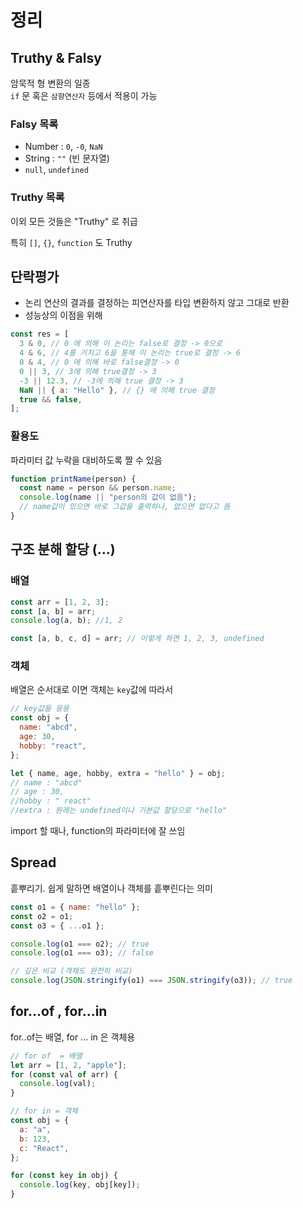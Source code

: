 # 정리

## Truthy & Falsy

암묵적 형 변환의 일종  
`if` 문 혹은 `삼향연산자` 등에서 적용이 가능

### Falsy 목록

- Number : `0`, `-0`, `NaN`
- String : `""` (빈 문자열)
- `null`, `undefined`

### Truthy 목록

이외 모든 것들은 "Truthy" 로 취급

특히 `[]`, `{}`, `function` 도 Truthy

## 단락평가

- 논리 연산의 결과를 결정하는 피연산자를 타입 변환하지 않고 그대로 반환
- 성능상의 이점을 위해

```js
const res = [
  3 & 0, // 0 에 의해 이 논리는 false로 결정 -> 0으로
  4 & 6, // 4를 거치고 6을 통해 이 논리는 true로 결정 -> 6
  0 & 4, // 0 에 의해 바로 false결정 -> 0
  0 || 3, // 3에 의해 true결정 -> 3
  -3 || 12.3, // -3에 의해 true 결정 -> 3
  NaN || { a: "Hello" }, // {} 에 의해 true 결정
  true && false,
];
```

### 활용도

파라미터 값 누락을 대비하도록 짤 수 있음

```js
function printName(person) {
  const name = person && person.name;
  console.log(name || "person의 값이 없음");
  // name값이 있으면 바로 그값을 출력하나, 없으면 없다고 뜸
}
```

## 구조 분해 할당 (...)

### 배열

```js
const arr = [1, 2, 3];
const [a, b] = arr;
console.log(a, b); //1, 2

const [a, b, c, d] = arr; // 이렇게 하면 1, 2, 3, undefined
```

### 객체

배열은 순서대로 이면 객체는 `key`값에 따라서

```js
// key값을 응용
const obj = {
  name: "abcd",
  age: 30,
  hobby: "react",
};

let { name, age, hobby, extra = "hello" } = obj;
// name : "abcd"
// age : 30,
//hobby : " react"
//extra : 원래는 undefined이나 기본값 할당으로 "hello"
```

import 할 때나, function의 파라미터에 잘 쓰임

## Spread

흩뿌리기. 쉽게 말하면 배열이나 객체를 흩뿌린다는 의미

```js
const o1 = { name: "hello" };
const o2 = o1;
const o3 = { ...o1 };

console.log(o1 === o2); // true
console.log(o1 === o3); // false

// 깊은 비교 (객체도 완전히 비교)
console.log(JSON.stringify(o1) === JSON.stringify(o3)); // true
```

## for...of , for...in

for..of는 배열, for ... in 은 객체용

```js
// for of  = 배열
let arr = [1, 2, "apple"];
for (const val of arr) {
  console.log(val);
}

// for in = 객체
const obj = {
  a: "a",
  b: 123,
  c: "React",
};

for (const key in obj) {
  console.log(key, obj[key]);
}
```
